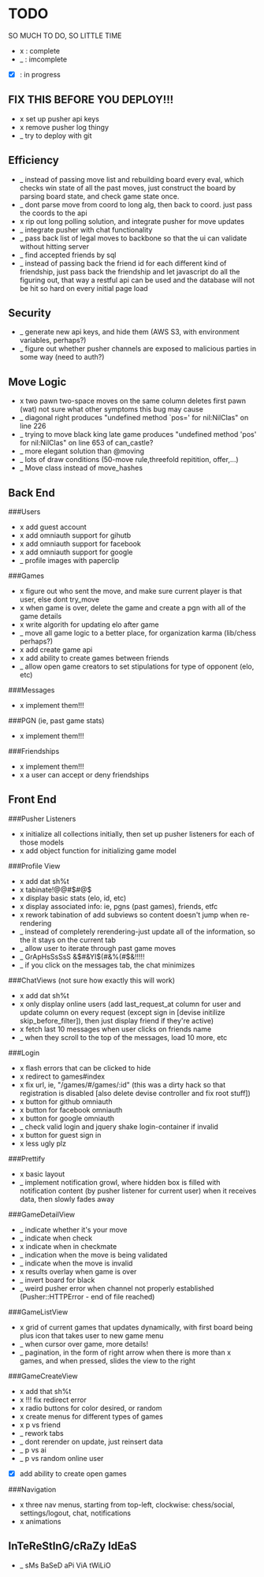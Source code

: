 TODO
====
SO MUCH TO DO, SO LITTLE TIME
*  x  : complete
*  _  : imcomplete
* [x] : in progress

FIX THIS BEFORE YOU DEPLOY!!!
-----------------------------
* x set up pusher api keys
* x remove pusher log thingy
* _ try to deploy with git 

Efficiency
----------
* _ instead of passing move list and rebuilding board every eval, which checks win state of all the past moves, just construct the board by parsing board state, and check game state once.
* _ dont parse move from coord to long alg, then back to coord. just pass the coords to the api
* x rip out long polling solution, and integrate pusher for move updates
* _ integrate pusher with chat functionality
* _ pass back list of legal moves to backbone so that the ui can validate without hitting server
* _ find accepted friends by sql
* _ instead of passing back the friend id for each different kind of friendship, just pass back the friendship and let javascript do all the figuring out, that way a restful api can be used and the database will not be hit so hard on every initial page load

Security
--------
* _ generate new api keys, and hide them (AWS S3, with environment variables, perhaps?)
* _ figure out whether pusher channels are exposed to malicious parties in some way (need to auth?)

Move Logic
----------
* x two pawn two-space moves on the same column deletes first pawn (wat) not sure what other symptoms this bug may cause
* _ diagonal right produces "undefined method `pos=' for nil:NilClas" on line 226
* _ trying to move black king late game produces "undefined method 'pos' for nil:NilClas" on line 653 of can_castle?
* _ more elegant solution than @moving
* _ lots of draw conditions (50-move rule,threefold repitition, offer,...)
* _ Move class instead of move_hashes

Back End
--------
###Users
* x add guest account
* x add omniauth support for gihutb
* x add omniauth support for facebook
* x add omniauth support for google
* _ profile images with paperclip

###Games
* x figure out who sent the move, and make sure current player is that user, else dont try_move
* x when game is over, delete the game and create a pgn with all of the game details
* x write algorith for updating elo after game
* _ move all game logic to a better place, for organization karma (lib/chess perhaps?)
* x add create game api
* x add ability to create games between friends
* _ allow open game creators to set stipulations for type of opponent (elo, etc)

###Messages
* x implement them!!!

###PGN (ie, past game stats)
* x implement them!!!

###Friendships
* x implement them!!!
* x a user can accept or deny friendships

Front End
---------

###Pusher Listeners
* x initialize all collections initially, then set up pusher listeners for each of those models
* x add object function for initializing game model

###Profile View
* x add dat sh%t
* x tabinate!@@#$#@$
* x display basic stats (elo, id, etc)
* x display associated info: ie, pgns (past games), friends, etfc
* x rework tabination of add subviews so content doesn't jump when re-rendering
* _ instead of completely rerendering-just update all of the information, so the it stays on the current tab
* _ allow user to iterate through past game moves
* _ GrApHsSsSsS &$#&YI$(#&%(#$&!!!!!
* _ if you click on the messages tab, the chat minimizes

###ChatViews (not sure how exactly this will work)
* x add dat sh%t
* x only display online users (add last_request_at column for user and update column on every request (except sign in [devise initilize skip_before_filter]), then just display friend if they're active)
* x fetch last 10 messages when user clicks on friends name
* _ when they scroll to the top of the messages, load 10 more, etc

###Login
* x flash errors that can be clicked to hide
* x redirect to games#index
* x fix url, ie, "/games/#/games/:id" (this was a dirty hack so that registration is disabled [also delete devise controller and fix root stuff])
* x button for github omniauth
* x button for facebook omniauth
* x button for google omniauth
* _ check valid login and jquery shake login-container if invalid
* x button for guest sign in
* x less ugly plz

###Prettify
* x basic layout
* _ implement notification growl, where hidden box is filled with notification content (by pusher listener for current user) when it receives data, then slowly fades away

###GameDetailView
* _ indicate whether it's your move
* _ indicate when check
* x indicate when in checkmate
* _ indication when the move is being validated
* _ indicate when the move is invalid
* x results overlay when game is over
* _ invert board for black
* _ weird pusher error when channel not properly established (Pusher::HTTPError - end of file reached)

###GameListView
* x grid of current games that updates dynamically, with first board being plus icon that takes user to new game menu
* _ when cursor over game, more details!
* _ pagination, in the form of right arrow when there is more than x games, and when pressed, slides the view to the right

###GameCreateView
* x add that sh%t
* x !!! fix redirect error
* x radio buttons for color desired, or random
* x create menus for different types of games
* x p vs friend
* _ rework tabs
* _ dont rerender on update, just reinsert data
* _ p vs ai
* _ p vs random online user
* [x] add ability to create open games

###Navigation
* x three nav menus, starting from top-left, clockwise: chess/social, settings/logout, chat, notifications
* x animations

InTeReStInG/cRaZy IdEaS
-----------------------
* _ sMs BaSeD aPi ViA tWiLiO
